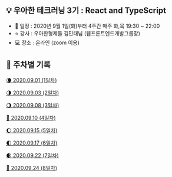 ## 💡 우아한 테크러닝 3기 : React and TypeScript 
- 📆 일정 : 2020년 9월 1일(화)부터 4주간 매주 화,목 19:30 ~ 22:00 
- ⭐ 강사 : 우아한형제들 김민태님 (웹프론트엔드개발그룹장)
- 💻 장소 : 온라인 (zoom 이용)

## 📝 주차별 기록 

[🌘 2020.09.01 (1일차)](./week1/lecture1.md)

[🌗 2020.09.03 (2일차)](./week1/lecture2.md)

[🌖 2020.09.08 (3일차)](./week2/lecture3.md)
 
[🌝 2020.09.10 (4일차)](./week2/lecture4.md)

[🌔 2020.09.15 (5일차)](./week3/lecture5.md)

[🌓 2020.09.17 (6일차)](./week3/lecture6.md)

[🌒 2020.09.22 (7일차)](./week4/lecture7.md)

[🌚 2020.09.24 (8일차)](./week4/lecture8.md)
